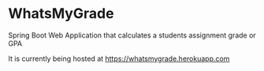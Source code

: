 # WhatsMyGrade
Spring Boot Web Application that calculates a students assignment grade or GPA

It is currently being hosted at https://whatsmygrade.herokuapp.com
